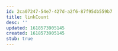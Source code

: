 ```yaml
---
id: 2ca07247-54e7-427d-a2f6-87f95db559b7
title: linkCount
desc: ''
updated: 1618573905145
created: 1618573905145
stub: true
---
```


